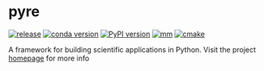 # pyre

[![release](https://img.shields.io/github/v/release/pyre/pyre)](https://github.com/pyre/pyre/releases)
[![conda version](https://img.shields.io/conda/vn/conda-forge/pyre)](https://github.com/conda-forge/pyre-feedstock)
[![PyPI version](https://badge.fury.io/py/pyre.svg)](https://badge.fury.io/py/pyre)
[![mm](https://github.com/pyre/pyre/actions/workflows/mm.yaml/badge.svg)](https://github.com/pyre/pyre/actions/workflows/mm.yaml)
[![cmake](https://github.com/pyre/pyre/actions/workflows/cmake.yaml/badge.svg)](https://github.com/pyre/pyre/actions/workflows/cmake.yaml)

A framework for building scientific applications in Python. Visit the project [homepage](http://pyre.orthologue.com) for more info

[comment]: <> (end of file)
